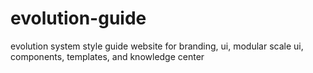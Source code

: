 # evolution-guide
evolution system style guide website for branding, ui, modular scale ui, components, templates, and knowledge center
